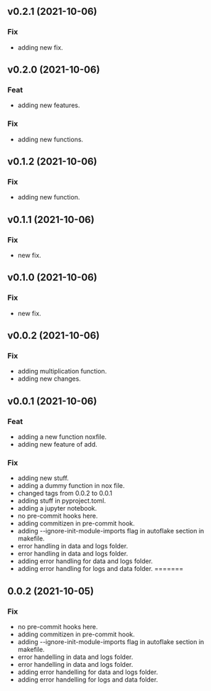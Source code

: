 ## v0.2.1 (2021-10-06)

### Fix

- adding new fix.

## v0.2.0 (2021-10-06)

### Feat

- adding new features.

### Fix

- adding new functions.

## v0.1.2 (2021-10-06)

### Fix

- adding new function.

## v0.1.1 (2021-10-06)

### Fix

- new fix.

## v0.1.0 (2021-10-06)

### Fix

- new fix.

## v0.0.2 (2021-10-06)

### Fix

- adding multiplication function.
- adding new changes.

## v0.0.1 (2021-10-06)

### Feat

- adding a new function noxfile.
- adding new feature of add.

### Fix

- adding new stuff.
- adding a dummy function in nox file.
- changed tags from 0.0.2 to 0.0.1
- adding stuff in pyproject.toml.
- adding a jupyter notebook.
- no pre-commit hooks here.
- adding commitizen in pre-commit hook.
- adding --ignore-init-module-imports flag in autoflake section in makefile.
- error handling in data and logs folder.
- error handling in data and logs folder.
- adding error handling for data and logs folder.
- adding error handling for logs and data folder.
=======
## 0.0.2 (2021-10-05)

### Fix

- no pre-commit hooks here.
- adding commitizen in pre-commit hook.
- adding --ignore-init-module-imports flag in autoflake section in makefile.
- error handelling in data and logs folder.
- error handelling in data and logs folder.
- adding error handelling for data and logs folder.
- adding error handelling for logs and data folder.